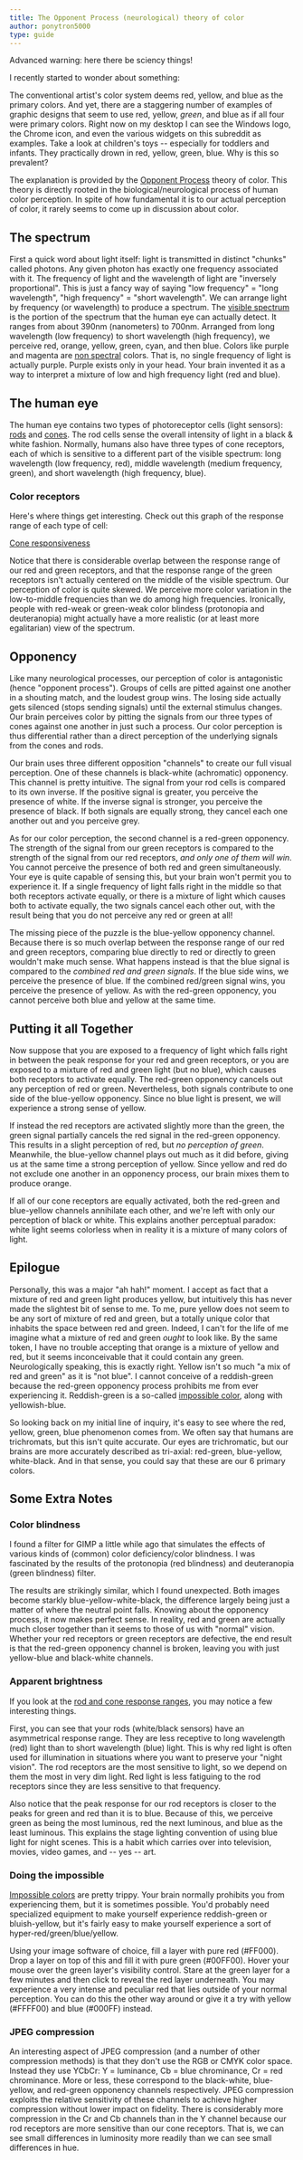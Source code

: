 ```yaml
---
title: The Opponent Process (neurological) theory of color
author: ponytron5000
type: guide
---
```

Advanced warning: here there be sciency things!

I recently started to wonder about something:

The conventional artist's color system deems red, yellow, and blue as the primary colors. And yet, there are a staggering number of examples of graphic designs that seem to use red, yellow, _green_, and blue as if all four were primary colors. Right now on my desktop I can see the Windows logo, the Chrome icon, and even the various widgets on this subreddit as examples. Take a look at children's toys -- especially for toddlers and infants. They practically drown in red, yellow, green, blue. Why is this so prevalent?

The explanation is provided by the [Opponent Process](http://en.wikipedia.org/wiki/Opponent_process) theory of color. This theory is directly rooted in the biological/neurological process of human color perception. In spite of how fundamental it is to our actual perception of color, it rarely seems to come up in discussion about color.


## The spectrum

First a quick word about light itself: light is transmitted in distinct "chunks" called photons. Any given photon has exactly one frequency associated with it. The frequency of light and the wavelength of light are "inversely proportional". This is just a fancy way of saying "low frequency" = "long wavelength", "high frequency" = "short wavelength". We can arrange light by frequency (or wavelength) to produce a spectrum. The [visible spectrum](http://en.wikipedia.org/wiki/Visible_spectrum) is the portion of the spectrum that the human eye can actually detect. It ranges from about 390nm (nanometers) to 700nm. Arranged from long wavelength (low frequency) to short wavelength (high frequency), we perceive red, orange, yellow, green, cyan, and then blue. Colors like purple and magenta are [non spectral](http://en.wikipedia.org/wiki/Spectral_color) colors. That is, no single frequency of light is actually purple. Purple exists only in your head. Your brain invented it as a way to interpret a mixture of low and high frequency light (red and blue).


## The human eye

The human eye contains two types of photoreceptor cells (light sensors): [rods](http://en.wikipedia.org/wiki/Rod_cell) and [cones](http://en.wikipedia.org/wiki/Cone_cell). The rod cells sense the overall intensity of light in a black & white fashion. Normally, humans also have three types of cone receptors, each of which is sensitive to a different part of the visible spectrum: long wavelength (low frequency, red), middle wavelength (medium frequency, green), and short wavelength (high frequency, blue).

### Color receptors

Here's where things get interesting. Check out this graph of the response range of each type of cell:

[Cone responsiveness](http://en.wikipedia.org/wiki/File:Cone-response.svg)

Notice that there is considerable overlap between the response range of our red and green receptors, and that the response range of the green receptors isn't actually centered on the middle of the visible spectrum. Our perception of color is quite skewed. We perceive more color variation in the low-to-middle frequencies than we do among high frequencies. Ironically, people with red-weak or green-weak color blindess (protonopia and deuteranopia) might actually have a more realistic (or at least more egalitarian) view of the spectrum.


## Opponency

Like many neurological processes, our perception of color is antagonistic (hence "opponent process"). Groups of cells are pitted against one another in a shouting match, and the loudest group wins. The losing side actually gets silenced (stops sending signals) until the external stimulus changes. Our brain perceives color by pitting the signals from our three types of cones against one another in just such a process. Our color perception is thus differential rather than a direct perception of the underlying signals from the cones and rods.

Our brain uses three different opposition "channels" to create our full visual perception. One of these channels is black-white (achromatic) opponency. This channel is pretty intuitive. The signal from your rod cells is compared to its own inverse. If the positive signal is greater, you perceive the presence of white. If the inverse signal is stronger, you perceive the presence of black. If both signals are equally strong, they cancel each one another out and you perceive grey.

As for our color perception, the second channel is a red-green opponency. The strength of the signal from our green receptors is compared to the strength of the signal from our red receptors, _and only one of them will win_. You cannot perceive the presence of both red and green simultaneously. Your eye is quite capable of sensing this, but your brain won't permit you to experience it. If a single frequency of light falls right in the middle so that both receptors activate equally, or there is a mixture of light which causes both to activate equally, the two signals cancel each other out, with the result being that you do not perceive any red or green at all!

The missing piece of the puzzle is the blue-yellow opponency channel. Because there is so much overlap between the response range of our red and green receptors, comparing blue directly to red or directly to green wouldn't make much sense. What happens instead is that the blue signal is compared to the _combined red and green signals_. If the blue side wins, we perceive the presence of blue. If the combined red/green signal wins, you perceive the presence of yellow. As with the red-green opponency, you cannot perceive both blue and yellow at the same time.


## Putting it all Together

Now suppose that you are exposed to a frequency of light which falls right in between the peak response for your red and green receptors, or you are exposed to a mixture of red and green light (but no blue), which causes both receptors to activate equally. The red-green opponency cancels out any perception of red or green. Nevertheless, both signals contribute to one side of the blue-yellow opponency. Since no blue light is present, we will experience a strong sense of yellow.

If instead the red receptors are activated slightly more than the green, the green signal partially cancels the red signal in the red-green opponency. This results in a slight perception of red, but _no perception of green_. Meanwhile, the blue-yellow channel plays out much as it did before, giving us at the same time a strong perception of yellow. Since yellow and red do not exclude one another in an opponency process, our brain mixes them to produce orange.

If all of our cone receptors are equally activated, both the red-green and blue-yellow channels annihilate each other, and we're left with only our perception of black or white. This explains another perceptual paradox: white light seems colorless when in reality it is a mixture of many colors of light.


## Epilogue

Personally, this was a major "ah hah!" moment. I accept as fact that a mixture of red and green light produces yellow, but intuitively this has never made the slightest bit of sense to me. To me, pure yellow does not seem to be any sort of mixture of red and green, but a totally unique color that inhabits the space between red and green. Indeed, I can't for the life of me imagine what a mixture of red and green _ought_ to look like. By the same token, I have no trouble accepting that orange is a mixture of yellow and red, but it seems inconceivable that it could contain any green. Neurologically speaking, this is exactly right. Yellow isn't so much "a mix of red and green" as it is "not blue". I cannot conceive of a reddish-green because the red-green opponency process prohibits me from ever experiencing it. Reddish-green is a so-called [impossible color](http://en.wikipedia.org/wiki/Impossible_color), along with yellowish-blue.

So looking back on my initial line of inquiry, it's easy to see where the red, yellow, green, blue phenomenon comes from. We often say that humans are trichromats, but this isn't quite accurate. Our eyes are trichromatic, but our brains are more accurately described as tri-axial: red-green, blue-yellow, white-black. And in that sense, you could say that these are our 6 primary colors.


## Some Extra Notes

### Color blindness

I found a filter for GIMP a little while ago that simulates the effects of various kinds of (common) color deficiency/color blindness. I was fascinated by the results of the protonopia (red blindness) and deuteranopia (green blindness) filter.

<GuideFullWidthImage :src="ColorBlindness1" caption="source image"/>

<GuideFullWidthImage :src="ColorBlindness2" caption="total protonopia (red blindness)"/>

<GuideFullWidthImage :src="ColorBlindness3" caption="total deuteranopia (green blindness)"/>

The results are strikingly similar, which I found unexpected. Both images become starkly blue-yellow-white-black, the difference largely being just a matter of where the neutral point falls. Knowing about the opponency process, it now makes perfect sense. In reality, red and green are actually much closer together than it seems to those of us with "normal" vision. Whether your red receptors or green receptors are defective, the end result is that the red-green opponency channel is broken, leaving you with just yellow-blue and black-white channels.

### Apparent brightness

If you look at the [rod and cone response ranges](http://en.wikipedia.org/wiki/File:Cone-response.svg), you may notice a few interesting things.

First, you can see that your rods (white/black sensors) have an asymmetrical response range. They are less receptive to long wavelength (red) light than to short wavelength (blue) light. This is why red light is often used for illumination in situations where you want to preserve your "night vision". The rod receptors are the most sensitive to light, so we depend on them the most in very dim light. Red light is less fatiguing to the rod receptors since they are less sensitive to that frequency.

Also notice that the peak response for our rod receptors is closer to the peaks for green and red than it is to blue. Because of this, we perceive green as being the most luminous, red the next luminous, and blue as the least luminous. This explains the stage lighting convention of using blue light for night scenes. This is a habit which carries over into television, movies, video games, and -- yes -- art.

### Doing the impossible

[Impossible colors](http://en.wikipedia.org/wiki/Impossible_colors) are pretty trippy. Your brain normally prohibits you from experiencing them, but it is sometimes possible. You'd probably need specialized equipment to make yourself experience reddish-green or bluish-yellow, but it's fairly easy to make yourself experience a sort of hyper-red/green/blue/yellow.

Using your image software of choice, fill a layer with pure red (#FF000). Drop a layer on top of this and fill it with pure green (#00FF00). Hover your mouse over the green layer's visibility control. Stare at the green layer for a few minutes and then click to reveal the red layer underneath. You may experience a very intense and peculiar red that lies outside of your normal perception. You can do this the other way around or give it a try with yellow (#FFFF00) and blue (#000FF) instead.

### JPEG compression

An interesting aspect of JPEG compression (and a number of other compression methods) is that they don't use the RGB or CMYK color space. Instead they use YCbCr: Y = luminance, Cb = blue chrominance, Cr = red chrominance. More or less, these correspond to the black-white, blue-yellow, and red-green opponency channels respectively. JPEG compression exploits the relative sensitivity of these channels to achieve higher compression without lower impact on fidelity. There is considerably more compression in the Cr and Cb channels than in the Y channel because our rod receptors are more sensitive than our cone receptors. That is, we can see small differences in luminosity more readily than we can see small differences in hue.

<script setup lang="ts">
import ColorBlindness1 from './color-blindness-1.jpg'
import ColorBlindness2 from './color-blindness-2.jpg'
import ColorBlindness3 from './color-blindness-3.jpg'
</script>